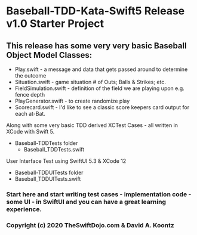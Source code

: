 #  Baseball-TDD-Kata-Swift5 Release v1.0 Starter Project

## This release has some very very basic Baseball Object Model Classes:

- Play.swift - a message and data that gets passed around to determine the outcome
- Situation.swift - game situation # of Outs;  Balls & Strikes; etc.
- FieldSimulation.swift - definition of the field we are playing upon e.g. fence depth
- PlayGenerator.swift - to create randomize play
- Scorecard.swift - I'd like to see a classic score keepers card output for each at-Bat.

Along with some very basic TDD derived XCTest Cases - all written in XCode with Swift 5.

- Baseball-TDDTests folder
  - Baseball_TDDTests.swift
  
User Interface Test using SwiftUI 5.3 & XCode 12 
- Baseball-TDDUITests folder
 - Baseball_TDDUITests.swift

### Start here and start writing test cases - implementation code - some UI - in SwiftUI and you can have a great learning experience.

### Copyright (c) 2020 TheSwiftDojo.com  & David A. Koontz

